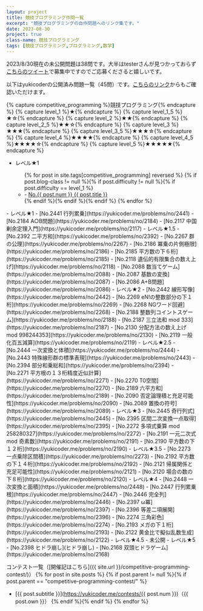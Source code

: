 ```yaml
---
layout: project
title: 競技プログラミング作問一覧
excerpt: "競技プログラミングの自作問題へのリンク集です。"
date: 2023-08-30
project: true
class-name: 競技プログラミング
tags: [競技プログラミング,プログラミング,数学]
---
```



2023/8/30現在の未公開問題は38問です。大半はtesterさんが見つかっておらず[こちらのツイート](https://twitter.com/non_archimedean/status/1695264287986749668)で募集中ですのでご応募くださると嬉しいです。

以下はyukicoderの公開済み問題一覧（45問）です。[こちらのリンク](https://yukicoder.me/users/5376/problems)からもご確認いただけます。

{% capture competitive_programming %}競技プログラミング{% endcapture %}
{% capture level_1 %}★{% endcapture %}
{% capture level_1_5 %}★☆{% endcapture %}
{% capture level_2 %}★★{% endcapture %}
{% capture level_2_5 %}★★☆{% endcapture %}
{% capture level_3 %}★★★{% endcapture %}
{% capture level_3_5 %}★★★☆{% endcapture %}
{% capture level_4 %}★★★★{% endcapture %}
{% capture level_4_5 %}★★★★☆{% endcapture %}
{% capture level_5 %}★★★★★{% endcapture %}
<ul>
  <li> レベル★1 </li>
  <ul>
    {% for post in site.tags[competitive_programming] reversed %}
      {% if post.blog-class != null %}{% if post.difficulty != null %}{% if post.difficulty == level_1 %}
        <li>  - <a href="https://yukicoder.me/problems/no/{{ post.num }}">No.{{ post.num }} {{ post.title }}</a></li>
      {% endif %}{% endif %}{% endif %}
    {% endfor %}
  </ul>
</ul>
- レベル★1
  - [No.2441 行列累乗](https://yukicoder.me/problems/no/2441)
  - [No.2184 A○B問題](https://yukicoder.me/problems/no/2184)
  - [No.2117 中国剰余定理入門](https://yukicoder.me/problems/no/2117)
- レベル★1.5
  - [No.2392 二平方和](https://yukicoder.me/problems/no/2392)
  - [No.2267 群の公理](https://yukicoder.me/problems/no/2267)
  - [No.2186 冪乗の片側極限](https://yukicoder.me/problems/no/2186)
  - [No.2185 平方数の下６桁](https://yukicoder.me/problems/no/2185)
  - [No.2118 遺伝的有限集合の数え上げ](https://yukicoder.me/problems/no/2118)
  - [No.2088 数当てゲーム](https://yukicoder.me/problems/no/2088)
  - [No.2087 基数の変換](https://yukicoder.me/problems/no/2087)
  - [No.2086 A+B問題](https://yukicoder.me/problems/no/2086)
- レベル★2
  - [No.2442 線形写像](https://yukicoder.me/problems/no/2442)
  - [No.2269 eN!の整数部分の下１桁](https://yukicoder.me/problems/no/2269)
  - [No.2268 NGワード回避](https://yukicoder.me/problems/no/2268)
  - [No.2188 整数列コイントスゲーム](https://yukicoder.me/problems/no/2188)
  - [No.2187 三立法和 mod 333](https://yukicoder.me/problems/no/2187)
  - [No.2130 分配方法の数え上げ mod 998244353](https://yukicoder.me/problems/no/2130)
  - [No.2119 一般化百五減算](https://yukicoder.me/problems/no/2119)
- レベル★2.5
  - [No.2444 一次変換と体積](https://yukicoder.me/problems/no/2444)
  - [No.2443 特殊線形群の標準表現](https://yukicoder.me/problems/no/2443)
  - [No.2394 部分和乗総和](https://yukicoder.me/problems/no/2394)
  - [No.2271 平方根の１３桁精度近似計算](https://yukicoder.me/problems/no/2271)
  - [No.2270 T0空間](https://yukicoder.me/problems/no/2270)
  - [No.2189 六平方和](https://yukicoder.me/problems/no/2189)
  - [No.2090 否定論理積と充足可能性](https://yukicoder.me/problems/no/2090)
  - [No.2089 置換の符号](https://yukicoder.me/problems/no/2089)
- レベル★3
  - [No.2445 奇行列式](https://yukicoder.me/problems/no/2445)
  - [No.2395 区間二次変換一点取得](https://yukicoder.me/problems/no/2395)
  - [No.2272 多項式乗算 mod 258280327](https://yukicoder.me/problems/no/2272)
  - [No.2191 一元二次式 mod 奇素数](https://yukicoder.me/problems/no/2191)
  - [No.2190 平方数の下１２桁](https://yukicoder.me/problems/no/2190)
- レベル★3.5
  - [No.2273 一点乗除区間積](https://yukicoder.me/problems/no/2273)
  - [No.2192 平方数の下１４桁](https://yukicoder.me/problems/no/2192)
  - [No.2121 帰属関係と充足可能性](https://yukicoder.me/problems/no/2121)
  - [No.2120 場合の数の下８桁](https://yukicoder.me/problems/no/2120)
- レベル★4
  - [No.2448 一次変換と面積](https://yukicoder.me/problems/no/2448)
  - [No.2447 行列累乗根](https://yukicoder.me/problems/no/2447)
  - [No.2446 完全列](https://yukicoder.me/problems/no/2446)
  - [No.2397 	ω冪](https://yukicoder.me/problems/no/2397)
  - [No.2396 等差二項展開](https://yukicoder.me/problems/no/2396)
  - [No.2274 三角彩色](https://yukicoder.me/problems/no/2274)
  - [No.2193 メガの下１桁](https://yukicoder.me/problems/no/2193)
  - [No.2122 黄金比で擬似乱数生成](https://yukicoder.me/problems/no/2122)
- レベル★4.5
  - 未公開
- レベル★5
  - [No.2398 ヒドラ崩し](ヒドラ崩し)
  - [No.2168 双頭ヒドラゲーム](https://yukicoder.me/problems/no/2168)


コンテスト一覧（[開催記はこちら]({{ site.url }}/competitive-programming-contest/)）
{% for post in site.posts %}
{% if post.parent != null %}{% if post.parent == "competitive-programming-contest/" %}
- [{{ post.subtitle }}](https://yukicoder.me/contests/{{ post.num }})（{{ post.own }}）
{% endif %}{% endif %}
{% endfor %}

